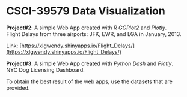 
# CSCI-39579 Data Visualization

**Project#2**: A simple Web App created with *R GGPlot2* and *Plotly*.  
Flight Delays from three airports: JFK, EWR, and LGA in January, 2013.

Link: [https://xlgwendy.shinyapps.io/Flight_Delays/](https://xlgwendy.shinyapps.io/Flight_Delays/)

**Project#3**: A simple Web App created with *Python Dash* and *Plotly*.  
NYC Dog Licensing Dashboard.

To obtain the best result of the web apps, use the datasets that are provided.
